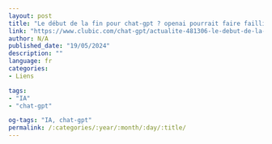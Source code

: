 ```yaml
---
layout: post
title: "Le début de la fin pour chat-gpt ? openai pourrait faire faillite dès 2024"
link: "https://www.clubic.com/chat-gpt/actualite-481306-le-debut-de-la-fin-pour-chat-gpt-openai-pourrait-faire-faillite-des-2024.html"
author: N/A
published_date: "19/05/2024"
description: ""
language: fr
categories:
- Liens

tags:
- "IA"
- "chat-gpt"

og-tags: "IA, chat-gpt"
permalink: /:categories/:year/:month/:day/:title/
---
```

